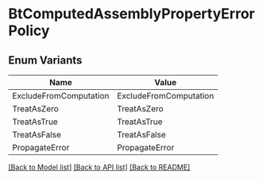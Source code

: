 # BtComputedAssemblyPropertyErrorPolicy

## Enum Variants

| Name | Value |
|---- | -----|
| ExcludeFromComputation | ExcludeFromComputation |
| TreatAsZero | TreatAsZero |
| TreatAsTrue | TreatAsTrue |
| TreatAsFalse | TreatAsFalse |
| PropagateError | PropagateError |


[[Back to Model list]](../README.md#documentation-for-models) [[Back to API list]](../README.md#documentation-for-api-endpoints) [[Back to README]](../README.md)


